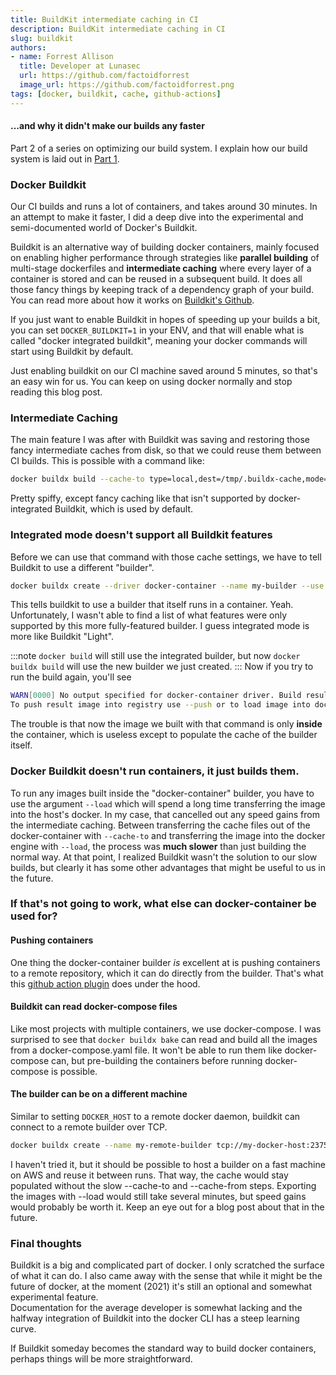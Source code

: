 ```yaml
---
title: BuildKit intermediate caching in CI
description: BuildKit intermediate caching in CI
slug: buildkit
authors:
- name: Forrest Allison 
  title: Developer at Lunasec 
  url: https://github.com/factoidforrest
  image_url: https://github.com/factoidforrest.png
tags: [docker, buildkit, cache, github-actions]
---
```

<!--
  ~ Copyright by LunaSec (owned by Refinery Labs, Inc)
  ~
  ~ Licensed under the Creative Commons Attribution-ShareAlike 4.0 International
  ~ (the "License"); you may not use this file except in compliance with the
  ~ License. You may obtain a copy of the License at
  ~
  ~ https://creativecommons.org/licenses/by-sa/4.0/legalcode
  ~
  ~ See the License for the specific language governing permissions and
  ~ limitations under the License.
  ~
-->

#### ...and why it didn't make our builds any faster

Part 2 of a series on optimizing our build system. I explain how our build system is laid out
in [Part 1](/blog/lunasec-ci).

### Docker Buildkit

Our CI builds and runs a lot of containers, and takes around 30 minutes. In an attempt to make it faster, I did a deep
dive into the experimental and semi-documented world of Docker's Buildkit.
<!--truncate-->

Buildkit is an alternative way of building docker containers, mainly focused on enabling higher performance through
strategies like
**parallel building** of multi-stage dockerfiles and **intermediate caching** where every layer of a container is stored
and can be reused in a subsequent build. It does all those fancy things by keeping track of a dependency graph of your
build. You can read more about how it works on [Buildkit's Github](https://github.com/moby/buildkit#exploring-llb).

If you just want to enable Buildkit in hopes of speeding up your builds a bit, you can set `DOCKER_BUILDKIT=1` in your
ENV, and that will enable what is called "docker integrated buildkit", meaning your docker commands will start using
Buildkit by default.  

Just enabling buildkit on our CI machine saved around 5 minutes, so that's an easy win for us. You can keep on using
docker normally and stop reading this blog post.

### Intermediate Caching

The main feature I was after with Buildkit was saving and restoring those fancy intermediate caches from disk, so that
we could reuse them between CI builds. This is possible with a command like:

```bash
docker buildx build --cache-to type=local,dest=/tmp/.buildx-cache,mode=max --cache-from type=local,src=/tmp/.buildx-cache .
```

Pretty spiffy, except fancy caching like that isn't supported by docker-integrated Buildkit, which is used by default.

### Integrated mode doesn't support all Buildkit features

Before we can use that command with those cache settings, we have to tell Buildkit to use a different "builder".

```bash
docker buildx create --driver docker-container --name my-builder --use
```

This tells buildkit to use a builder that itself runs in a container. Yeah. Unfortunately, I wasn't able to find a list
of what features were only supported by this more fully-featured builder. I guess integrated mode is more like
Buildkit "Light".

:::note
`docker build` will still use the integrated builder, but now `docker buildx build` will use the new builder we just
created.
:::
Now if you try to run the build again, you'll see

```bash
WARN[0000] No output specified for docker-container driver. Build result will only remain in the build cache. 
To push result image into registry use --push or to load image into docker use --load 
```

The trouble is that now the image we built with that command is only **inside** the container, which is useless except
to populate the cache of the builder itself.

### Docker Buildkit doesn't run containers, it just builds them.

To run any images built inside the "docker-container" builder, you have to use the argument `--load` which will spend a
long time transferring the image into the host's docker. In my case, that cancelled out any speed gains from the
intermediate caching.  Between transferring the cache files out of the docker-container with `--cache-to` and transferring the image
into the docker engine with `--load`, the process was **much slower** than just building the normal way.
At that point, I realized Buildkit wasn't the solution to our slow builds, but clearly it has
some other advantages that might be useful to us in the future.

### If that's not going to work, what else can docker-container be used for?

#### Pushing containers

One thing the docker-container builder *is* excellent at is pushing containers to a remote repository, which it can do
directly from the builder. That's what
this [github action plugin](https://github.com/marketplace/actions/build-and-push-docker-images) does under the hood.

#### Buildkit can read docker-compose files

Like most projects with multiple containers, we use docker-compose. I was surprised to see that `docker buildx bake`
can read and build all the images from a docker-compose.yaml file. It won't be able to run them like docker-compose can,
but pre-building the containers before running docker-compose is possible.

#### The builder can be on a different machine

Similar to setting `DOCKER_HOST` to a remote docker daemon, buildkit can connect to a remote builder over TCP.

```bash
docker buildx create --name my-remote-builder tcp://my-docker-host:2375 --use
```

I haven't tried it, but it should be possible to host a builder on a fast machine on AWS and reuse it between runs. That
way, the cache would stay populated without the slow --cache-to and --cache-from steps. Exporting the images with --load
would still take several minutes, but speed gains would probably be worth it. Keep an eye out for a blog post about that
in the future.

### Final thoughts

Buildkit is a big and complicated part of docker. I only scratched the surface of what it can do. I also came away with
the sense that while it might be the future of docker, at the moment (2021) it's still an optional and somewhat
experimental feature.  
Documentation for the average developer is somewhat lacking and the halfway integration of Buildkit into the docker CLI
has a steep learning curve.

If Buildkit someday becomes the standard way to build docker containers, perhaps things will be more straightforward.
